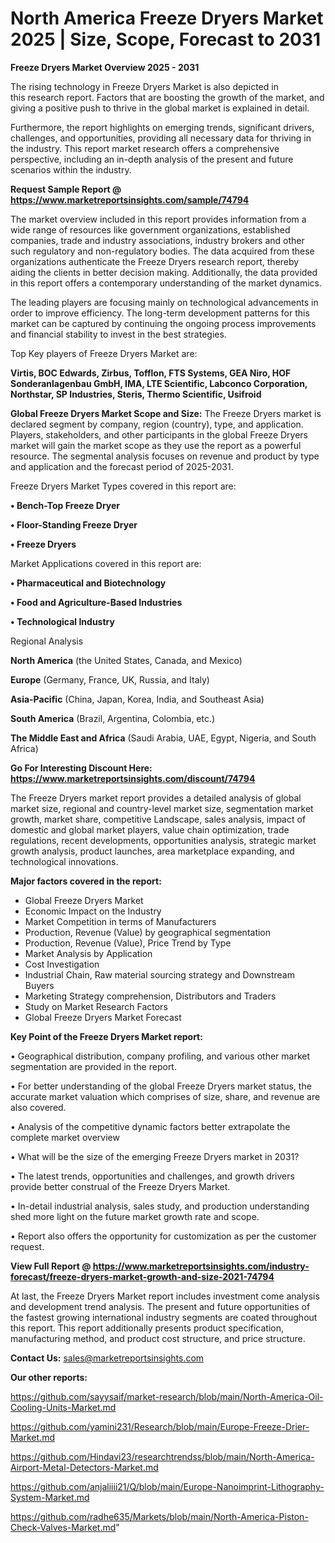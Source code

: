 # North America Freeze Dryers Market 2025 | Size, Scope, Forecast to 2031

<Strong> Freeze Dryers Market Overview 2025 - 2031</strong>

The rising technology in Freeze Dryers Market is also depicted in this research report. Factors that are boosting the growth of the market, and giving a positive push to thrive in the global market is explained in detail.

Furthermore, the report highlights on emerging trends, significant drivers, challenges, and opportunities, providing all necessary data for thriving in the industry. This report market research offers a comprehensive perspective, including an in-depth analysis of the present and future scenarios within the industry.

<strong>Request Sample Report @ <a href=https://www.marketreportsinsights.com/sample/74794>https://www.marketreportsinsights.com/sample/74794</a></strong>

The market overview included in this report provides information from a wide range of resources like government organizations, established companies, trade and industry associations, industry brokers and other such regulatory and non-regulatory bodies. The data acquired from these organizations authenticate the Freeze Dryers research report, thereby aiding the clients in better decision making. Additionally, the data provided in this report offers a contemporary understanding of the market dynamics.

The leading players are focusing mainly on technological advancements in order to improve efficiency. The long-term development patterns for this market can be captured by continuing the ongoing process improvements and financial stability to invest in the best strategies.

Top Key players of Freeze Dryers Market are:

<strong>Virtis, BOC Edwards, Zirbus, Tofflon, FTS Systems, GEA Niro, HOF Sonderanlagenbau GmbH, IMA, LTE Scientific, Labconco Corporation, Northstar, SP Industries, Steris, Thermo Scientific, Usifroid</strong>

<strong><b>Global Freeze Dryers Market Scope and Size:</b></strong>
The Freeze Dryers market is declared segment by company, region (country), type, and application. Players, stakeholders, and other participants in the global Freeze Dryers market will gain the market scope as they use the report as a powerful resource. The segmental analysis focuses on revenue and product by type and application and the forecast period of 2025-2031.

Freeze Dryers Market Types covered in this report are:

<strong>• Bench-Top Freeze Dryer

• Floor-Standing Freeze Dryer

• Freeze Dryers</strong>

Market Applications covered in this report are:

<strong>• Pharmaceutical and Biotechnology

• Food and Agriculture-Based Industries

• Technological Industry</strong> 

Regional Analysis

<strong>North America</strong> (the United States, Canada, and Mexico)

<strong>Europe</strong> (Germany, France, UK, Russia, and Italy)

<strong>Asia-Pacific</strong> (China, Japan, Korea, India, and Southeast Asia)

<strong>South America</strong> (Brazil, Argentina, Colombia, etc.)

<strong>The Middle East and Africa</strong> (Saudi Arabia, UAE, Egypt, Nigeria, and South Africa)

<strong>Go For Interesting Discount Here: <a href=https://www.marketreportsinsights.com/discount/74794>https://www.marketreportsinsights.com/discount/74794</a></strong>

The Freeze Dryers market report provides a detailed analysis of global market size, regional and country-level market size, segmentation market growth, market share, competitive Landscape, sales analysis, impact of domestic and global market players, value chain optimization, trade regulations, recent developments, opportunities analysis, strategic market growth analysis, product launches, area marketplace expanding, and technological innovations.

<strong><b>Major factors covered in the report:</b></strong>
<ul>
  <li>Global Freeze Dryers Market </li>
  <li>Economic Impact on the Industry</li>
  <li>Market Competition in terms of Manufacturers</li>
  <li>Production, Revenue (Value) by geographical segmentation</li>
  <li>Production, Revenue (Value), Price Trend by Type</li>
  <li>Market Analysis by Application</li>
  <li>Cost Investigation</li>
  <li>Industrial Chain, Raw material sourcing strategy and Downstream Buyers</li>
  <li>Marketing Strategy comprehension, Distributors and Traders</li>
  <li>Study on Market Research Factors</li>
  <li>Global Freeze Dryers Market Forecast</li>
</ul>

<strong><b>Key Point of the Freeze Dryers Market report:</b></strong>

• Geographical distribution, company profiling, and various other market segmentation are provided in the report.

• For better understanding of the global Freeze Dryers market status, the accurate market valuation which comprises of size, share, and revenue are also covered.

• Analysis of the competitive dynamic factors better extrapolate the complete market overview

• What will be the size of the emerging Freeze Dryers market in 2031?

• The latest trends, opportunities and challenges, and growth drivers provide better construal of the Freeze Dryers Market.

• In-detail industrial analysis, sales study, and production understanding shed more light on the future market growth rate and scope.

• Report also offers the opportunity for customization as per the customer request.

<strong><b>View Full Report @ <a href=https://www.marketreportsinsights.com/industry-forecast/freeze-dryers-market-growth-and-size-2021-74794>https://www.marketreportsinsights.com/industry-forecast/freeze-dryers-market-growth-and-size-2021-74794</a></b></strong>


At last, the Freeze Dryers Market report includes investment come analysis and development trend analysis. The present and future opportunities of the fastest growing international industry segments are coated throughout this report. This report additionally presents product specification, manufacturing method, and product cost structure, and price structure.

<strong>Contact Us:</strong>
sales@marketreportsinsights.com

<strong>Our other reports:</strong>

<a href=https://github.com/sayysaif/market-research/blob/main/North-America-Oil-Cooling-Units-Market.md>https://github.com/sayysaif/market-research/blob/main/North-America-Oil-Cooling-Units-Market.md</a>

<a href=https://github.com/yamini231/Research/blob/main/Europe-Freeze-Drier-Market.md>https://github.com/yamini231/Research/blob/main/Europe-Freeze-Drier-Market.md</a>

<a href=https://github.com/Hindavi23/researchtrendss/blob/main/North-America-Airport-Metal-Detectors-Market.md>https://github.com/Hindavi23/researchtrendss/blob/main/North-America-Airport-Metal-Detectors-Market.md</a>

<a href=https://github.com/anjaliiii21/Q/blob/main/Europe-Nanoimprint-Lithography-System-Market.md>https://github.com/anjaliiii21/Q/blob/main/Europe-Nanoimprint-Lithography-System-Market.md</a>

<a href=https://github.com/radhe635/Markets/blob/main/North-America-Piston-Check-Valves-Market.md>https://github.com/radhe635/Markets/blob/main/North-America-Piston-Check-Valves-Market.md</a>"
